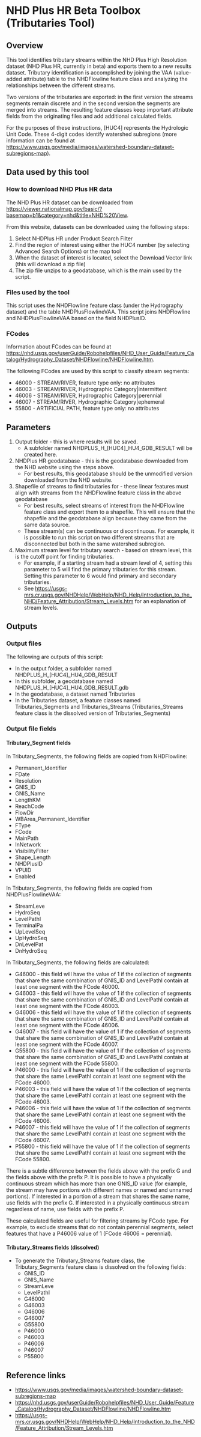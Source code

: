 # NHD Plus HR Beta Toolbox (Tributaries Tool)

## Overview
This tool identifies tributary streams within the NHD Plus High Resolution dataset (NHD Plus HR, currently in beta) and exports them to a new results dataset. 
Tributary identification is accomplished by joining the VAA (value-added attribute) table to the NHDFlowline feature class and analyzing the relationships between the different streams. 

Two versions of the tributaries are exported: in the first version the streams segments remain discrete and in the second version the segments are merged into streams. 
The resulting feature classes keep important attribute fields from the originating files and add additional calculated fields. 

For the purposes of these instructions, \[HUC4] represents the Hydrologic Unit Code. These 4-digit codes identify watershed subregions (more information can be found at https://www.usgs.gov/media/images/watershed-boundary-dataset-subregions-map). 

## Data used by this tool

### How to download NHD Plus HR data
The NHD Plus HR dataset can be downloaded from https://viewer.nationalmap.gov/basic/?basemap=b1&category=nhd&title=NHD%20View. 

From this website, datasets can be downloaded using the following steps:
1. Select NHDPlus HR under Product Search Filter
2. Find the region of interest using either the HUC4 number (by selecting Advanced Search Options) or the map tool
3. When the dataset of interest is located, select the Download Vector link (this will download a zip file)
4. The zip file unzips to a geodatabase, which is the main used by the script.

### Files used by the tool
This script uses the NHDFlowline feature class (under the Hydrography dataset) and the table NHDPlusFlowlineVAA.
This script joins NHDFlowline and NHDPlusFlowlineVAA based on the field NHDPlusID.

### FCodes
Information about FCodes can be found at https://nhd.usgs.gov/userGuide/Robohelpfiles/NHD_User_Guide/Feature_Catalog/Hydrography_Dataset/NHDFlowline/NHDFlowline.htm. 

The following FCodes are used by this script to classify stream segments: 
* 46000 - STREAM/RIVER, feature type only: no attributes
* 46003 - STREAM/RIVER, Hydrographic Category|intermittent
* 46006 - STREAM/RIVER, Hydrographic Category|perennial
* 46007 - STREAM/RIVER, Hydrographic Category|ephemeral
* 55800 - ARTIFICIAL PATH, feature type only: no attributes

## Parameters
1. Output folder - this is where results will be saved. 
    * A subfolder named NHDPLUS_H_\[HUC4]_HU4_GDB_RESULT will be created here. 
2. NHDPlus HR geodatabase - this is the geodatabase downloaded from the NHD website using the steps above. 
    * For best results, this geodatabase should be the unmodified version downloaded from the NHD website. 
3. Shapefile of streams to find tributaries for - these linear features must align with streams from the NHDFlowline 
feature class in the above geodatabase
    * For best results, select streams of interest from the NHDFlowline feature class and export them 
    to a shapefile. This will ensure that the shapefile and the geodatabase align because they came from the same data source.
    * These stream(s) can be continuous or discontinuous. For example, it is possible to run this script on two different streams 
    that are disconnected but both in the same watershed subregion. 
4. Maximum stream level for tributary search - based on stream level, this is the cutoff point for finding tributaries.  
    * For example, if a starting stream had a stream level of 4, setting this parameter to 5 will find the primary 
    tributaries for this stream. Setting this parameter to 6 would find primary and secondary tributaries. 
    * See https://usgs-mrs.cr.usgs.gov/NHDHelp/WebHelp/NHD_Help/Introduction_to_the_NHD/Feature_Attribution/Stream_Levels.htm 
    for an explanation of stream levels.

## Outputs

### Output files
The following are outputs of this script:
* In the output folder, a subfolder named NHDPLUS_H_\[HUC4]_HU4_GDB_RESULT 
* In this subfolder, a geodatabase named NHDPLUS_H_\[HUC4]_HU4_GDB_RESULT.gdb   
* In the geodatabase, a dataset named Tributaries
* In the Tributaries dataset, a feature classes named Tributaries_Segments and Tributaries_Streams (Tributaries_Streams feature class is the dissolved version of Tributaries_Segments) 

### Output file fields

#### Tributary_Segment fields
In Tributary_Segments, the following fields are copied from NHDFlowline:
* Permanent_Identifier
* FDate
* Resolution
* GNIS_ID
* GNIS_Name
* LengthKM
* ReachCode
* FlowDir
* WBArea_Permanent_Identifier
* FType
* FCode
* MainPath
* InNetwork
* VisibilityFilter
* Shape_Length
* NHDPlusID
* VPUID
* Enabled

In Tributary_Segments, the following fields are copied from NHDPlusFlowlineVAA:
* StreamLeve
* HydroSeq
* LevelPathI
* TerminalPa
* UpLevelSeq
* UpHydroSeq
* DnLevelPat
* DnHydroSeq

In Tributary_Segments, the following fields are calculated:
* G46000 - this field will have the value of 1 if the collection of segments that share the same combination of GNIS_ID and LevelPathI contain at least one segment with the FCode 46000. 
* G46003 - this field will have the value of 1 if the collection of segments that share the same combination of GNIS_ID and LevelPathI contain at least one segment with the FCode 46003. 
* G46006 - this field will have the value of 1 if the collection of segments that share the same combination of GNIS_ID and LevelPathI contain at least one segment with the FCode 46006. 
* G46007 - this field will have the value of 1 if the collection of segments that share the same combination of GNIS_ID and LevelPathI contain at least one segment with the FCode 46007. 
* G55800 - this field will have the value of 1 if the collection of segments that share the same combination of GNIS_ID and LevelPathI contain at least one segment with the FCode 55800. 
* P46000 - this field will have the value of 1 if the collection of segments that share the same LevelPathI contain at least one segment with the FCode 46000. 
* P46003 - this field will have the value of 1 if the collection of segments that share the same LevelPathI contain at least one segment with the FCode 46003. 
* P46006 - this field will have the value of 1 if the collection of segments that share the same LevelPathI contain at least one segment with the FCode 46006. 
* P46007 - this field will have the value of 1 if the collection of segments that share the same LevelPathI contain at least one segment with the FCode 46007. 
* P55800 - this field will have the value of 1 if the collection of segments that share the same LevelPathI contain at least one segment with the FCode 55800. 

There is a subtle difference between the fields above with the prefix G and the fields above with the prefix P. 
It is possible to have a physically continuous stream which has more than one GNIS_ID value 
(for example, the stream may have portions with different names or named and unnamed portions).
If interested in a portion of a stream that shares the same name, use fields with the prefix G. 
If interested in a physically continuous stream regardless of name, use fields with the prefix P. 

These calculated fields are useful for filtering streams by FCode type. For example, to exclude 
streams that do not contain perennial segments, select features that have a P46006 value of 1 (FCode 46006 = perennial). 

#### Tributary_Streams fields (dissolved)
* To generate the Tributary_Streams feature class, the Tributary_Segments feature class is dissolved on the following fields:
    * GNIS_ID
    * GNIS_Name
    * StreamLeve
    * LevelPathI
    * G46000
    * G46003
    * G46006
    * G46007
    * G55800
    * P46000
    * P46003
    * P46006
    * P46007
    * P55800

## Reference links
* https://www.usgs.gov/media/images/watershed-boundary-dataset-subregions-map
* https://nhd.usgs.gov/userGuide/Robohelpfiles/NHD_User_Guide/Feature_Catalog/Hydrography_Dataset/NHDFlowline/NHDFlowline.htm
* https://usgs-mrs.cr.usgs.gov/NHDHelp/WebHelp/NHD_Help/Introduction_to_the_NHD/Feature_Attribution/Stream_Levels.htm
